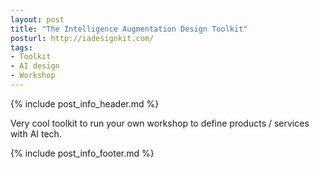 ```yaml
---
layout: post
title: "The Intelligence Augmentation Design Toolkit"
posturl: http://iadesignkit.com/
tags:
- Toolkit
- AI design
- Workshop
---
```


{% include post_info_header.md %}

Very cool toolkit to run your own workshop to define products / services with AI tech.

<!--more-->
{% include post_info_footer.md %}
